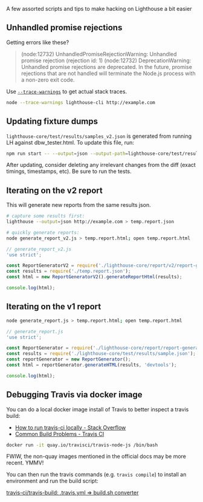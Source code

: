 A few assorted scripts and tips to make hacking on Lighthouse a bit easier

## Unhandled promise rejections

Getting errors like these?

> (node:12732) UnhandledPromiseRejectionWarning: Unhandled promise rejection (rejection id: 1)
> (node:12732) DeprecationWarning: Unhandled promise rejections are deprecated. In the future, promise rejections that are not handled will terminate the Node.js process with a non-zero exit code.

Use [`--trace-warnings`](https://medium.com/@jasnell/introducing-process-warnings-in-node-v6-3096700537ee) to get actual stack traces.

```sh
node --trace-warnings lighthouse-cli http://example.com
```

## Updating fixture dumps

`lighthouse-core/test/results/samples_v2.json` is generated from running LH against
dbw_tester.html. To update this file, run:

```sh
npm run start -- --output=json --output-path=lighthouse-core/test/results/sample_v2.json http://localhost:8080/dobetterweb/dbw_tester.html
```

After updating, consider deleting any irrelevant changes from the diff (exact timings, timestamps, etc). Be sure to run the tests.

## Iterating on the v2 report

This will generate new reports from the same results json.

```sh
# capture some results first:
lighthouse --output=json http://example.com > temp.report.json

# quickly generate reports:
node generate_report_v2.js > temp.report.html; open temp.report.html
```
```js
// generate_report_v2.js
'use strict';

const ReportGeneratorV2 = require('./lighthouse-core/report/v2/report-generator');
const results = require('./temp.report.json');
const html = new ReportGeneratorV2().generateReportHtml(results);

console.log(html);
```

## Iterating on the v1 report

```sh
node generate_report.js > temp.report.html; open temp.report.html
```

```js
// generate_report.js
'use strict';

const ReportGenerator = require('./lighthouse-core/report/report-generator');
const results = require('./lighthouse-core/test/results/sample.json');
const reportGenerator = new ReportGenerator();
const html = reportGenerator.generateHTML(results, 'devtools');

console.log(html);
```

## Debugging Travis via docker image

You can do a local docker image install of Travis to better inspect a travis build:

* [How to run travis-ci locally - Stack Overflow](https://stackoverflow.com/questions/21053657/how-to-run-travis-ci-locally)
* [Common Build Problems - Travis CI](https://docs.travis-ci.com/user/common-build-problems/#Troubleshooting-Locally-in-a-Docker-Image)

```sh
docker run -it quay.io/travisci/travis-node-js /bin/bash
```

FWIW, the non-quay images mentioned in the official docs may be more recent. YMMV!

You can then run the travis commands (e.g. `travis compile`) to install an environment and run the build script:

[travis-ci/travis-build: .travis.yml =&gt; build.sh converter](https://github.com/travis-ci/travis-build#invocation)

